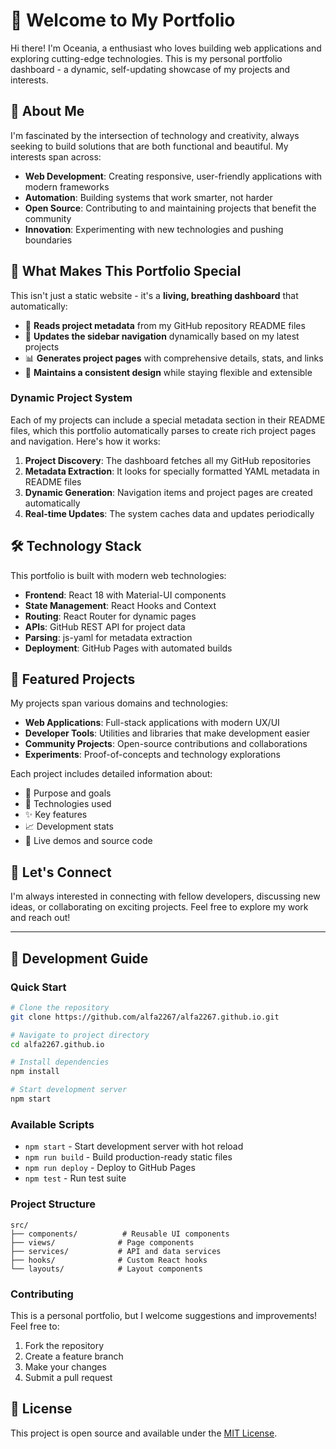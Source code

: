 # 👋 Welcome to My Portfolio

Hi there! I'm Oceania, a enthusiast who loves building web applications and exploring cutting-edge technologies. This is my personal portfolio dashboard - a dynamic, self-updating showcase of my projects and interests.

## 🚀 About Me

I'm fascinated by the intersection of technology and creativity, always seeking to build solutions that are both functional and beautiful. My interests span across:

- **Web Development**: Creating responsive, user-friendly applications with modern frameworks
- **Automation**: Building systems that work smarter, not harder
- **Open Source**: Contributing to and maintaining projects that benefit the community
- **Innovation**: Experimenting with new technologies and pushing boundaries

## 🌟 What Makes This Portfolio Special

This isn't just a static website - it's a **living, breathing dashboard** that automatically:

- 📖 **Reads project metadata** from my GitHub repository README files
- 🔄 **Updates the sidebar navigation** dynamically based on my latest projects
- 📊 **Generates project pages** with comprehensive details, stats, and links
- 🎨 **Maintains a consistent design** while staying flexible and extensible

### Dynamic Project System

Each of my projects can include a special metadata section in their README files, which this portfolio automatically parses to create rich project pages and navigation. Here's how it works:

1. **Project Discovery**: The dashboard fetches all my GitHub repositories
2. **Metadata Extraction**: It looks for specially formatted YAML metadata in README files
3. **Dynamic Generation**: Navigation items and project pages are created automatically
4. **Real-time Updates**: The system caches data and updates periodically

## 🛠 Technology Stack

This portfolio is built with modern web technologies:

- **Frontend**: React 18 with Material-UI components
- **State Management**: React Hooks and Context
- **Routing**: React Router for dynamic pages
- **APIs**: GitHub REST API for project data
- **Parsing**: js-yaml for metadata extraction
- **Deployment**: GitHub Pages with automated builds

## 📁 Featured Projects

My projects span various domains and technologies:

- **Web Applications**: Full-stack applications with modern UX/UI
- **Developer Tools**: Utilities and libraries that make development easier
- **Community Projects**: Open-source contributions and collaborations
- **Experiments**: Proof-of-concepts and technology explorations

Each project includes detailed information about:
- 🎯 Purpose and goals
- 🔧 Technologies used
- ✨ Key features
- 📈 Development stats
- 🔗 Live demos and source code

## 🤝 Let's Connect

I'm always interested in connecting with fellow developers, discussing new ideas, or collaborating on exciting projects. Feel free to explore my work and reach out!

---

## 🚀 Development Guide

### Quick Start

```bash
# Clone the repository
git clone https://github.com/alfa2267/alfa2267.github.io.git

# Navigate to project directory
cd alfa2267.github.io

# Install dependencies
npm install

# Start development server
npm start
```

### Available Scripts

- `npm start` - Start development server with hot reload
- `npm run build` - Build production-ready static files
- `npm run deploy` - Deploy to GitHub Pages
- `npm test` - Run test suite

### Project Structure

```
src/
├── components/          # Reusable UI components
├── views/              # Page components
├── services/           # API and data services
├── hooks/              # Custom React hooks
└── layouts/            # Layout components
```


### Contributing

This is a personal portfolio, but I welcome suggestions and improvements! Feel free to:

1. Fork the repository
2. Create a feature branch
3. Make your changes
4. Submit a pull request

## 📝 License

This project is open source and available under the [MIT License](LICENSE).
